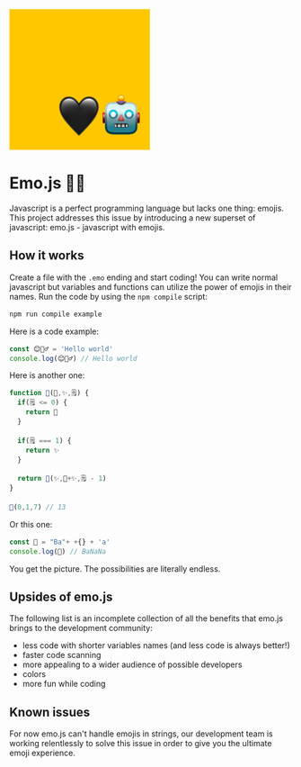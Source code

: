<img src='./assets/logo-emojs.png' width=250>

# Emo.js 🖤🤖

Javascript is a perfect programming language but lacks one thing: emojis. This project addresses this issue by introducing a new superset of javascript: emo.js - javascript with emojis.

## How it works

Create a file with the `.emo` ending and start coding! You can write normal javascript but variables and functions can utilize the power of emojis in their names. Run the code by using the `npm compile` script:

```bash
npm run compile example
```

Here is a code example:

```js
const 😊🙋‍♂️ = 'Hello world'
console.log(😊🙋‍♂️) // Hello world
```

Here is another one:

```js
function 🤡(🎀,✨,🗒️) {
  if(🗒️ <= 0) {
    return 🎀
  }

  if(🗒️ === 1) {
    return ✨
  }

  return 🤡(✨,🎀+✨,🗒️ - 1)
}

🤡(0,1,7) // 13
```

Or this one:

```js
const 🍌 = "Ba"+ +{} + 'a'
console.log(🍌) // BaNaNa
```

You get the picture. The possibilities are literally endless.

## Upsides of emo.js

The following list is an incomplete collection of all the benefits that emo.js brings to the development community:

- less code with shorter variables names (and less code is always better!)
- faster code scanning
- more appealing to a wider audience of possible developers
- colors
- more fun while coding

## Known issues

For now emo.js can't handle emojis in strings, our development team is working relentlessly to solve this issue in order to give you the ultimate emoji experience.
